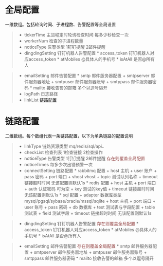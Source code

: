 # 全局配置

一维数组。包括轮询时间、子进程数、告警配置等全局设置

> * tickerTime 主进程定时轮询检查时间 每多少秒检查一次
> * workerNum  检查的子进程数量
> * noticeType 告警类型 1钉钉提醒 2邮件提醒
> * dingdingSetting   钉钉机器人告警配置
    * access_token 钉钉机器人对应access_token
    * atMobiles @具体人的手机号
    * isAtAll 是否@所有人 

> * emailSetting 邮件告警配置
    * smtp 邮件服务器配置
        + smtpserver 邮件服务器地址
        + smtpuser 邮件服务器账号
        + smtppass 邮件服务器密码
    * mailto 接收告警的邮箱 多个以逗号隔开
> * logPath 日志路径
> * linkList [链路配置](https://github.com/kbigbus/swoole-link-monitor/blob/master/config.md#%E9%93%BE%E8%B7%AF%E9%85%8D%E7%BD%AE)



# 链路配置

二维数组。每个数组代表一条链路配置，以下为单条链路的配置说明

> * linkType 链路资源类型 mq/redis/sql/api..
> * checkList 检查列表  1检查链接  2检查操作
> * noticeType 告警类型 1钉钉提醒 2邮件提醒  <font color=#964747>存在则覆盖全局配置</font>
> * noticeTimes 每多少次出错预警一次
> * connectSetting 链路配置
    * rabbitmq 配置
        + host 主机
        + user 账户
        + pass 密码
        + port 端口
        + vhost vhost
        + topic 测试队列名称
        + timeout 链接超时时间 无该配置则默认1s
    * redis 配置
        + host 主机
        + port 端口
        + auth 认证密码 可为空
        + key 测试的key值
        + timeout 链接超时时间 无该配置则默认1s
    * sql 配置
        + adapter 数据库类型  mysql/pgsql/sybase/oracle/mssql/sqlite
        + host 主机
        + port 端口
        + user 账号
        + pass 密码
        + db 数据库
        + test 测试表与字段配置
            + table 测试表
            + field 测试字段
        + timeout 链接超时时间 无该配置则默认1s

> * dingdingSetting   钉钉机器人告警配置  <font color=#964747>存在则覆盖全局配置</font>
    * access_token 钉钉机器人对应access_token
    * atMobiles @具体人的手机号
    * isAtAll 是否@所有人 

> * emailSetting 邮件告警配置 <font color=#964747>存在则覆盖全局配置</font>
    * smtp 邮件服务器配置
        + smtpserver 邮件服务器地址
        + smtpuser 邮件服务器账号
        + smtppass 邮件服务器密码
	* mailto 接收告警的邮箱 多个以逗号隔开 


